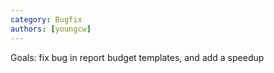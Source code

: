 ```yaml
---
category: Bugfix
authors: [youngcw]
---
```


Goals: fix bug in report budget templates, and add a speedup
